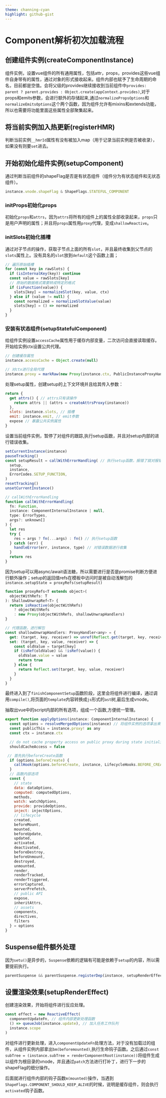 ```yaml
---
theme: channing-cyan
highlight: github-gist
---
```


# Component解析初次加载流程

## 创建组件实例(createComponentInstance)

组件实例，设置vue组件的所有通用属性，包括attr，props，provides这些vue组件自身带有的属性，通过对象的形式接收起来。组件内部也赋予了生命周期的命名，目前都是空值。会将父级的provides继续接收到当前组件中`provides: parent ? parent.provides : Object.create(appContext.provides)`,对于props和emits参数，会进行额外的存储起来,通过`normalizePropsOptions`和`normalizeEmitsOptions`这个两个函数，因为组件允许有mixins和extends功能，所以也需要将功能里面这些属性全部聚集起来。

## 将当前实例加入热更新(registerHMR)

判断当前实例`__hmrId`属性有没有被加入map（用于记录当前实例是否被收录），如果没有则要`set`进去。

## 开始初始化组件实例(setupComponent)

通过判断当前组件的shapeFlag是否是有状态组件（组件分为有状态组件和无状态组件）。

```js
instance.vnode.shapeFlag & ShapeFlags.STATEFUL_COMPONENT
```

### initProps初始化props

初始化`props`和`attrs`，因为`attrs`将所有的组件上的属性全部收录起来，`props`只是用户声明的属性；并且将`props`属性用`proxy`代理，变成`shallowReactive`。

### initSlots初始化插槽

通过对子节点的操作，获取子节点上面的所有`slot`，并且最终收集到父节点的`slots`属性上。没有具名的`slot`放到`default`这个函数上面；

```js
// 遍历原始插槽
for (const key in rawSlots) {
  if (isInternalKey(key)) continue
  const value = rawSlots[key]
  // 原始的数据格式需要转成特定的格式
  if (isFunction(value)) {
    slots[key] = normalizeSlot(key, value, ctx)
  } else if (value != null) {
    const normalized = normalizeSlotValue(value)
    slots[key] = () => normalized
  }
}
```

### 安装有状态组件(setupStatefulComponent)

给组件实例设置`accessCache`属性用于缓存内部变量，二次访问会直接读取缓存。开始给实例ctx设置公共代理。

```js
// 创建缓存属性
instance.accessCache = Object.create(null)

// 对ctx进行全局代理
instance.proxy = markRaw(new Proxy(instance.ctx, PublicInstanceProxyHandlers))
```

处理setup属性，创建setup的上下文环境并且给其传入参数：

```js
return {
  get attrs() { // attrs只有读操作
    return attrs || (attrs = createAttrsProxy(instance))
  },
  slots: instance.slots, // 插槽
  emit: instance.emit, // emit参数
  expose // 暴露公共实例属性
}
```

设置当前组件实例，暂停了对组件的跟踪,执行setup函数，并且对setup内部的进行错误收集。

```js
setCurrentInstance(instance)
pauseTracking()
const setupResult = callWithErrorHandling( // 执行setup函数，报错了就对报错信息收集
  setup,
  instance,
  ErrorCodes.SETUP_FUNCTION,
)
resetTracking()
unsetCurrentInstance()

// callWithErrorHandling
function callWithErrorHandling(
  fn: Function,
  instance: ComponentInternalInstance | null,
  type: ErrorTypes,
  args?: unknown[]
) {
  let res
  try {
    res = args ? fn(...args) : fn() // 执行setup函数
  } catch (err) {
    handleError(err, instance, type) // 对错误数据进行收集
  }
  return res
}
```

因为setup可以用async/await语法糖，所以需要进行是否是promise判断方便进行额外操作；setup的返回值refs在模板中访问时是被自动浅解包的`instance.setupState = proxyRefs(setupResult)`

```js
function proxyRefs<T extends object>(
  objectWithRefs: T
): ShallowUnwrapRef<T> {
  return isReactive(objectWithRefs)
    ? objectWithRefs
    : new Proxy(objectWithRefs, shallowUnwrapHandlers)
}

// 代理函数，进行解包
const shallowUnwrapHandlers: ProxyHandler<any> = {
  get: (target, key, receiver) => unref(Reflect.get(target, key, receiver)),
  set: (target, key, value, receiver) => {
    const oldValue = target[key]
    if (isRef(oldValue) && !isRef(value)) {
      oldValue.value = value
      return true
    } else {
      return Reflect.set(target, key, value, receiver)
    }
  }
}
```

最终进入到了`finishComponentSetup`函数阶段，这里会将组件进行编译，通过调用`compile()`,将页面的`template`内容转换成`js`形式的`ast`树,最后生成vnode。

抽取出vue中的script内部的所有选项，组成一个函数,方便统一管理。

```js
export function applyOptions(instance: ComponentInternalInstance) {
  const options = resolveMergedOptions(instance) // 将组件实例的选项拿出来
  const publicThis = instance.proxy! as any
  const ctx = instance.ctx

  // do not cache property access on public proxy during state initialization
  shouldCacheAccess = false

 // 首先执行beforeCreate函数
  if (options.beforeCreate) {
    callHook(options.beforeCreate, instance, LifecycleHooks.BEFORE_CREATE) // 绑定实例，执行函数
  }
  // 函数内部选项
  const {
    // state
    data: dataOptions,
    computed: computedOptions,
    methods,
    watch: watchOptions,
    provide: provideOptions,
    inject: injectOptions,
    // lifecycle
    created,
    beforeMount,
    mounted,
    beforeUpdate,
    updated,
    activated,
    deactivated,
    beforeDestroy,
    beforeUnmount,
    destroyed,
    unmounted,
    render,
    renderTracked,
    renderTriggered,
    errorCaptured,
    serverPrefetch,
    // public API
    expose,
    inheritAttrs,
    // assets
    components,
    directives,
    filters
  } = options
}
```

## Suspense组件额外处理

因为`setu()`是异步的，`Suspense`依赖的逻辑有可能是依赖于`setup`的内容，所以需要提前执行。

```js
parentSuspense && parentSuspense.registerDep(instance, setupRenderEffect)
```

## 设置渲染效果(setupRenderEffect)

创建渲染效果，开始将组件进行反应处理。

```js
const effect = new ReactiveEffect(
  componentUpdateFn, // 组件内部更新处理函数
  () => queueJob(instance.update), // 加入任务工作队列
  instance.scope
)
```

对组件进行更新处理，进入`componentUpdateFn`处理方法，对于没有加载过的组件，从组件实例内部拿出`bm(beforemounted)`,执行生命钩子函数。之后通过`const subTree = (instance.subTree = renderComponentRoot(instance))`将组件生成以组件为根目录的vnode，并且通过`patch`方法进行打补丁，进行下一步的shapeFlag的细分操作。

后面就进行组件内部的钩子函数`m(mounted)`操作，当遇到`ShapeFlags.COMPONENT_SHOULD_KEEP_ALIVE`的时候，说明是缓存组件，则会执行`activated`钩子函数。
